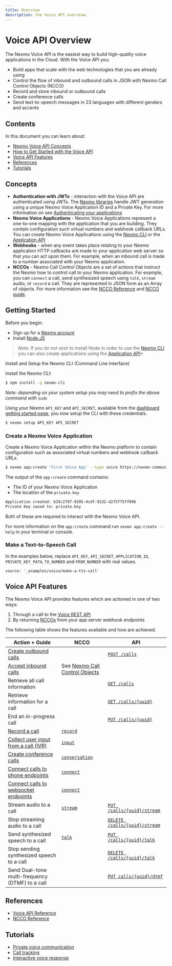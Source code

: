 ```yaml
---
title: Overview
description: the Voice API overview.
---
```


# Voice API Overview

The Nexmo Voice API is the easiest way to build high-quality voice applications in the Cloud. With the Voice API you:

* Build apps that scale with the web technologies that you are already using
* Control the flow of inbound and outbound calls in JSON with Nexmo Call Control Objects (NCCO)
* Record and store inbound or outbound calls
* Create conference calls
* Send text-to-speech messages in 23 languages with different genders and accents

## Contents

In this document you can learn about:

* [Nexmo Voice API Concepts](#concepts)
* [How to Get Started with the Voice API](#getting-started)
* [Voice API Features](#voice-api-features)
* [References](#references)
* [Tutorials](#tutorials)

## Concepts

* **Authentication with JWTs** - interaction with the Voice API are authenticated using JWTs. The [Nexmo libraries](/tools) handle JWT generation using a unique Nexmo Voice Application ID and a Private Key. For more information on see [Authenticating your applications](/concepts/guides/authentication)
* **Nexmo Voice Applications** - Nexmo Voice Applications represent a one-to-one mapping with the application that you are building. They contain configuration such virtual numbers and webhook callback URLs. You can create Nexmo Voice Applications using the [Nexmo CLI](/tools) or the [Application API](/concepts/guides/applications)
* **Webhooks** - when any event takes place relating to your Nexmo application HTTP callbacks are made to your application web server so that you can act upon them. For example, when an inbound call is made to a number associated with your Nexmo application.
* **NCCOs** - Nexmo Call Control Objects are a set of actions that instruct the Nexmo how to control call to your Nexmo application. For example, you can `connect` a call, send synthesized speech using `talk`, `stream` audio, or `record` a call. They are represented in JSON form as an Array of objects. For more information see the [NCCO Reference](/voice/guides/ncco-reference) and [NCCO guide](/voice/guides/ncco).

## Getting Started

Before you begin:

* Sign up for a [Nexmo account](https://dashboard.nexmo.com/signup)
* Install [Node.JS](https://nodejs.org/en/download/)

> *Note*: If you do not wish to install Node in order to use the [Nexmo CLI](/tools) you can also create applications using the [Application API](/concepts/guides/applications)*

Install and Setup the Nexmo CLI (Command Line Interface)

Install the Nexmo CLI:

```bash
$ npm install -g nexmo-cli
```

*Note: depending on your system setup you may need to prefix the above command with `sudo`*

Using your Nexmo `API_KEY` and `API_SECRET`, available from the [dashboard getting started page](https://dashboard.nexmo.com/getting-started-guide), you now setup the CLI with these credentials.

```bash
$ nexmo setup API_KEY API_SECRET
```

### Create a Nexmo Voice Application

Create a Nexmo Voice Application within the Nexmo platform to contain configuration such as associated virtual numbers and webhook callback URLs.

```bash
$ nexmo app:create 'First Voice App' --type voice https://nexmo-community.github.io/ncco-examples/first_call_talk.json https://example.com/events --keyfile private.key
```

The output of the `app:create` command contains:

* The ID of your Nexmo Voice Application
* The location of the `private.key`

```bash
Application created: 635c2797-9295-4cdf-9232-d275f75ff096
Private Key saved to: private.key
```

Both of these are required to interact with the Nexmo Voice API.

For more information on the `app:create` command run `nexmo app:create --help` in your terminal or console.

### Make a Text-to-Speech Call

In the examples below, replace `API_KEY`, `API_SECRET`, `APPLICATION_ID`, `PRIVATE_KEY_PATH`, `TO_NUMBER` and `FROM_NUMBER` with real values.

```tabbed_content
source: '_examples/voice/make-a-tts-call'
```

## Voice API Features

The Nexmo Voice API provides features which are actioned in one of two ways:

1. Through a call to the [Voice REST API](/api/voice)
2. By returning [NCCOs](/voice/guides/ncco-reference) from your app server webhook endpoints

The following table shows the features available and how are achieved.

Action + Guide | NCCO | API
-- | -- | --
[Create outbound calls](/voice/guides/outbound-calls) | | [`POST /calls`](/api/voice#create-an-outbound-call) |
[Accept inbound calls](/voice/guides/inbound-calls) | See [Nexmo Call Control Objects](/voice/guides/ncco) |
Retrieve all call information | | [`GET /calls`](/api/voice#call_retrieve)
Retrieve information for a call | | [`GET /calls/{uuid}`](/api/voice#call_retrieve_single)
End an in-progress call | | [`PUT /calls/{uuid}`](/api/voice#call_modify_single)
[Record a call](/voice/guides/record-calls-and-conversations) | [`record`](/voice/guides/ncco-reference#record) |
[Collect user input from a call (IVR)](/voice/guides/interactive-voice-response) | [`input`](/voice/guides/ncco-reference#input) |
[Create conference calls](/voice/guides/create-conferences) | [`conversation`](/voice/guides/ncco-reference#conversation) |
[Connect calls to phone endpoints](/voice/guides/connect-two-users) | [`connect`](/voice/guides/ncco-reference#connect) |
[Connect calls to websocket endpoints](/voice/guides/call-a-websocket) | [`connect`](/voice/guides/ncco-reference#connect) |
Stream audio to a call | [`stream`](/voice/guides/ncco-reference#stream) | [`PUT /calls/{uuid}/stream`](/api/voice#stream_put)
Stop streaming audio to a call | | [`DELETE /calls/{uuid}/stream`](/api/voice#stream_delete)
Send synthesized speech to a call | [`talk`](/voice/guides/ncco-reference#talk) | [`PUT /calls/{uuid}/talk`](/api/voice#talk_put)
Stop sending synthesized speech to a call | | [`DELETE /calls/{uuid}/talk`](/api/voice#talk_delete)
Send Dual-tone multi-frequency (DTMF) to a call | | [`PUT calls/{uuid}/dtmf`](/api/voice#dtmf_put)

## References

* [Voice API Reference](/api/voice)
* [NCCO Reference](/voice/guides/ncco-reference)

## Tutorials

* [Private voice communication](/tutorials/private-voice-communication)
* [Call tracking](/tutorials/call-tracking)
* [Interactive voice response](/tutorials/interactive-voice-response)
